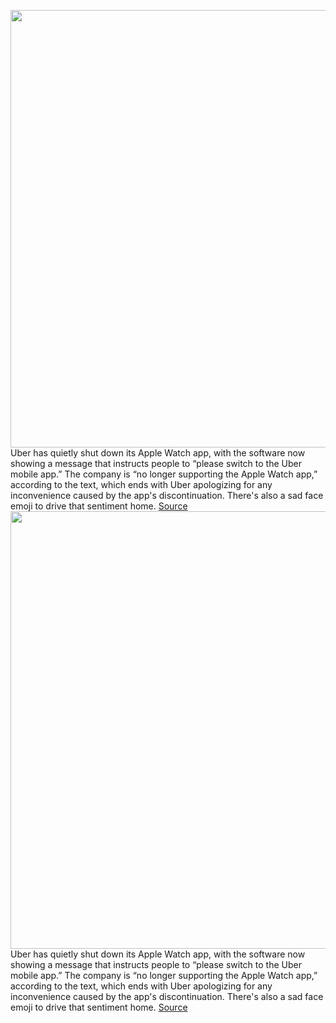 <img src='https://cdn.vox-cdn.com/thumbor/2bFl5d02HWKwNKYaNULnWdxAjDc=/0x0:2040x1360/1200x800/filters:focal(667x346:993x672)/cdn.vox-cdn.com/uploads/chorus_image/image/70371663/DSCF7013.0.jpg' width='700px' /><br/>
Uber has quietly shut down its Apple Watch app, with the software now showing a message that instructs people to “please switch to the Uber mobile app.” The company is “no longer supporting the Apple Watch app,” according to the text, which ends with Uber apologizing for any inconvenience caused by the app's discontinuation. There's also a sad face emoji to drive that sentiment home.
<a href='https://www.theverge.com/2022/1/10/22877023/uber-apple-watch-app-discontinued'> Source <a/><img src='https://cdn.vox-cdn.com/thumbor/2bFl5d02HWKwNKYaNULnWdxAjDc=/0x0:2040x1360/1200x800/filters:focal(667x346:993x672)/cdn.vox-cdn.com/uploads/chorus_image/image/70371663/DSCF7013.0.jpg' width='700px' /><br/>
Uber has quietly shut down its Apple Watch app, with the software now showing a message that instructs people to “please switch to the Uber mobile app.” The company is “no longer supporting the Apple Watch app,” according to the text, which ends with Uber apologizing for any inconvenience caused by the app's discontinuation. There's also a sad face emoji to drive that sentiment home.
<a href='https://www.theverge.com/2022/1/10/22877023/uber-apple-watch-app-discontinued'> Source <a/>